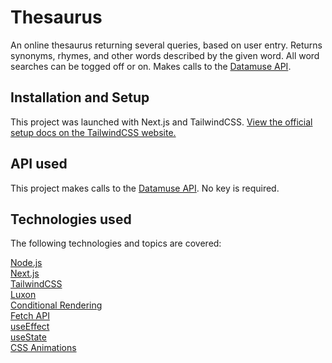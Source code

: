 # Thesaurus 

An online thesaurus returning several queries, based on user entry. 
Returns synonyms, rhymes, and other words described by the given word.
All word searches can be togged off or on.
Makes calls to the [Datamuse API]("https://www.datamuse.com/api/").

## Installation and Setup

This project was launched with Next.js and TailwindCSS. [View the official setup 
docs on the TailwindCSS website.]("https://tailwindcss.com/docs/guides/nextjs")

## API used

This project makes calls to the [Datamuse API]("https://www.datamuse.com/api/"). No key is required.

## Technologies used

The following technologies and topics are covered:

[Node.js](https://nodejs.org/en/)  
[Next.js](https://nextjs.org/)  
[TailwindCSS](https://tailwindcss.com/)  
[Luxon](https://moment.github.io/luxon/#/)  
[Conditional Rendering](https://reactjs.org/docs/conditional-rendering.html)  
[Fetch API](https://developer.mozilla.org/en-US/docs/Web/API/Fetch_API)  
[useEffect](https://reactjs.org/docs/hooks-effect.html)  
[useState](https://reactjs.org/docs/hooks-state.html)  
[CSS Animations](https://developer.mozilla.org/en-US/docs/Web/CSS/CSS_Animations/Using_CSS_animations)  
